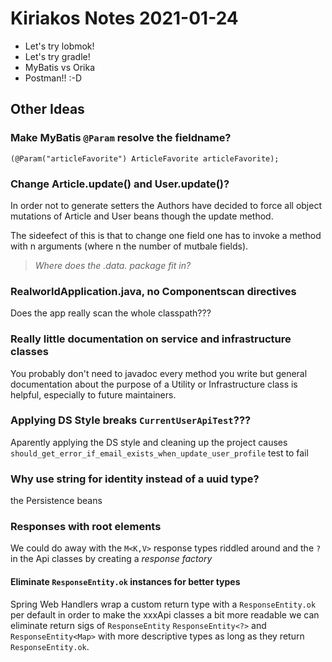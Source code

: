 # Kiriakos Notes 2021-01-24

- Let's try lobmok!
- Let's try gradle!
- MyBatis vs Orika
- Postman!! :-D

## Other Ideas

### Make MyBatis `@Param` resolve the fieldname?

```
(@Param("articleFavorite") ArticleFavorite articleFavorite);
```

### Change Article.update() and User.update()?

In order not to generate setters the Authors have decided to force all 
object mutations of Article and User beans though the update method.

The sideefect of this is that to change one field one has to invoke a
method with n arguments (where n the number of mutbale fields).

> _Where does the .data. package fit in?_

### RealworldApplication.java, no Componentscan directives

Does the app really scan the whole classpath???


### Really little documentation on service and infrastructure classes

You probably don't need to javadoc every method you write but general
documentation about the purpose of a Utility or Infrastructure class is
helpful, especially to future maintainers.

### Applying DS Style breaks `CurrentUserApiTest`???

Aparently applying the DS style and cleaning up the project causes 
`should_get_error_if_email_exists_when_update_user_profile` test to fail

### Why use string for identity instead of a uuid type?

the Persistence beans 

### Responses with root elements

We could do away with the `M<K,V>` response types riddled around and the `?` in the Api 
classes by creating a _response factory_ 

#### Eliminate `ResponseEntity.ok` instances for better types

Spring Web Handlers wrap a custom return type with a `ResponseEntity.ok` per default
in order to make the xxxApi classes a bit more readable we can eliminate return sigs
of `ResponseEntity` `ResponseEntity<?>` and `ResponseEntity<Map>` with more descriptive
types as long as they return `ResponseEntity.ok`.
